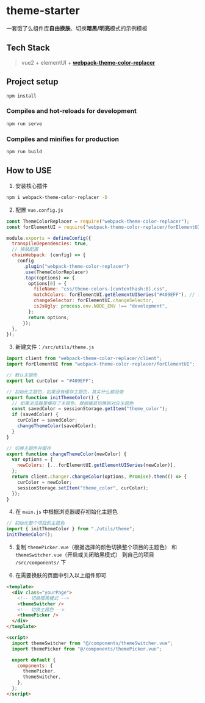 # theme-starter

一套饿了么组件库**自由换肤**、切换**暗黑/明亮**模式的示例模板

## Tech Stack

> vue2 + elementUI + [**webpack-theme-color-replacer**](https://github.com/hzsrc/webpack-theme-color-replacer)

## Project setup

```
npm install
```

### Compiles and hot-reloads for development

```
npm run serve
```

### Compiles and minifies for production

```
npm run build
```

## How to USE

1. 安装核心插件

```sh
npm i webpack-theme-color-replacer -D
```

2. 配置 `vue.config.js`

```js
const ThemeColorReplacer = require("webpack-theme-color-replacer");
const forElementUI = require("webpack-theme-color-replacer/forElementUI");

module.exports = defineConfig({
  transpileDependencies: true,
  // 换肤配置
  chainWebpack: (config) => {
    config
      .plugin("webpack-theme-color-replacer")
      .use(ThemeColorReplacer)
      .tap((options) => {
        options[0] = {
          fileName: "css/theme-colors-[contenthash:8].css",
          matchColors: forElementUI.getElementUISeries("#409EFF"), // 根据默认主题色生成从深到浅一系列色值
          changeSelector: forElementUI.changeSelector,
          isJsUgly: process.env.NODE_ENV !== "development",
        };
        return options;
      });
  },
});
```

3. 新建文件：`/src/utils/theme.js`

```js
import client from "webpack-theme-color-replacer/client";
import forElementUI from "webpack-theme-color-replacer/forElementUI";

// 默认主题色
export let curColor = "#409EFF";

// 初始化主题色，如果没有缓存主题色，其实什么都没做
export function initThemeColor() {
  // 如果浏览器里缓存了主题色，就根据其切换到对应主题色
  const savedColor = sessionStorage.getItem("theme_color");
  if (savedColor) {
    curColor = savedColor;
    changeThemeColor(savedColor);
  }
}

// 切换主题色并缓存
export function changeThemeColor(newColor) {
  var options = {
    newColors: [...forElementUI.getElementUISeries(newColor)],
  };
  return client.changer.changeColor(options, Promise).then(() => {
    curColor = newColor;
    sessionStorage.setItem("theme_color", curColor);
  });
}
```

4. 在 `main.js` 中根据浏览器缓存初始化主题色

```js
// 初始化整个项目的主题色
import { initThemeColor } from "./utils/theme";
initThemeColor();
```

5. 复制 `themePicker.vue`（根据选择的颜色切换整个项目的主题色） 和 `themeSwitcher.vue`（开启或关闭暗黑模式） 到自己的项目 `/src/components/` 下

6. 在需要换肤的页面中引入以上组件即可

```html
<template>
  <div class="yourPage">
    <!-- 切换暗黑模式 -->
    <themeSwitcher />
    <!-- 切换主题色 -->
    <themePicker />
  </div>
</template>

<script>
  import themeSwitcher from "@/components/themeSwitcher.vue";
  import themePicker from "@/components/themePicker.vue";

  export default {
    components: {
      themePicker,
      themeSwitcher,
    },
  };
</script>
```
